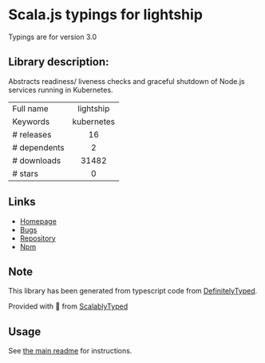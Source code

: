 
# Scala.js typings for lightship

Typings are for version 3.0

## Library description:
Abstracts readiness/ liveness checks and graceful shutdown of Node.js services running in Kubernetes.

|                    |                 |
| ------------------ | :-------------: |
| Full name          | lightship |
| Keywords           | kubernetes |
| # releases         | 16 |
| # dependents       | 2 |
| # downloads        | 31482 |
| # stars            | 0 |

## Links
- [Homepage](https://github.com/gajus/lightship#readme)
- [Bugs](https://github.com/gajus/lightship/issues)
- [Repository](https://github.com/gajus/lightship)
- [Npm](https://www.npmjs.com/package/lightship)
    


## Note
This library has been generated from typescript code from [DefinitelyTyped](https://definitelytyped.org).

Provided with :purple_heart: from [ScalablyTyped](https://github.com/oyvindberg/ScalablyTyped)

## Usage
See [the main readme](../../readme.md) for instructions.


